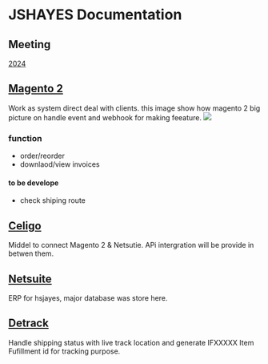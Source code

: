 # JSHAYES Documentation
## Meeting
[2024](./doc/2024/meeting.md)

## [Magento 2](./doc/magento.md)
Work as system direct deal with clients. 
this image show how magento 2 big picture on handle event and webhook for making feeature.
![](https://developer.adobe.com/commerce/extensibility/static/800f2edba94ad4aab9276f670f2001a2/751eb/starter-kit-diagram.webp)

### function
- order/reorder
- downlaod/view invoices

#### to be develope
- check shiping route

   
## [Celigo](./doc/celigo.md)
Middel to connect Magento 2 & Netsutie. APi intergration will be provide in betwen them.




## [Netsuite](./doc/netsuite.md)
ERP for hsjayes, major database was store here.


## [Detrack](./doc/detrack.md)
Handle shipping status with live track location and generate IFXXXXX Item Fufillment id for tracking purpose.
   
